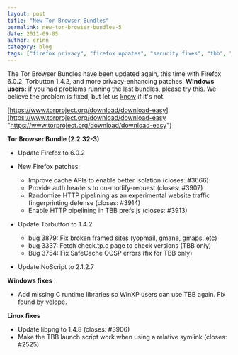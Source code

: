 ```yaml
---
layout: post
title: "New Tor Browser Bundles"
permalink: new-tor-browser-bundles-5
date: 2011-09-05
author: erinn
category: blog
tags: ["firefox privacy", "firefox updates", "security fixes", "tbb", "tor browser"]
---
```


The Tor Browser Bundles have been updated again, this time with Firefox 6.0.2, Torbutton 1.4.2, and more privacy-enhancing patches. **Windows users:** if you had problems running the last bundles, please try this. We believe the problem is fixed, but let us [know](https://trac.torproject.org/) if it's not.

[https://www.torproject.org/download/download-easy](https://www.torproject.org/download/download-easy "https://www.torproject.org/download/download-easy")

**Tor Browser Bundle (2.2.32-3)**

- Update Firefox to 6.0.2
- New Firefox patches:

  - Improve cache APIs to enable better isolation (closes: #3666)
  - Provide auth headers to on-modify-request (closes: #3907)
  - Randomize HTTP pipelining as an experimental website traffic fingerprinting defense (closes: #3914)
  - Enable HTTP pipelining in TBB prefs.js (closes: #3913)
- Update Torbutton to 1.4.2

  - bug 3879: Fix broken framed sites (yopmail, gmane, gmaps, etc)
  - bug 3337: Fetch check.tp.o page to check versions (TBB only)
  - Bug 3754: Fix SafeCache OCSP errors (fix for TBB only)
- Update NoScript to 2.1.2.7

**Windows fixes**

- Add missing C runtime libraries so WinXP users can use TBB again. Fix found by velope.

**Linux fixes**

- Update libpng to 1.4.8 (closes: #3906)
- Make the TBB launch script work when using a relative symlink (closes: #2525)

